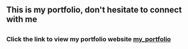 <h2> This is my portfolio, don't hesitate to connect with me <h2>
<h3>Click the link to view my portfolio website <a href="https://msabenda.github.io/msabenda_portfolio/">my_portfolio</a></h3>
